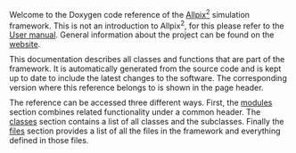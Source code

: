 <div style="max-width: 1000px; margin-bottom: 10px">
Welcome to the Doxygen code reference of the <a href="https://cern.ch/allpix-squared">Allpix<sup>2</sup></a> simulation framework. This is not an introduction to Allpix<sup>2</sup>, for this please refer to the <a href="https://cern.ch/allpix-squared/usermanual/allpix-manual.html">User manual</a>. General information about the project can be found on the <a href="https://cern.ch/allpix-squared">website</a>.
</div>

<div style="max-width: 1000px; margin-bottom: 10px">
This documentation describes all classes and functions that are part of the framework. It is automatically generated from the source code and is kept up to date to include the latest changes to the software. The corresponding version where this reference belongs to is shown in the page header.
</div>

<div style="max-width: 1000px; margin-bottom: 10px">
The reference can be accessed three different ways. First, the <a href="modules.html">modules</a> section combines related functionality under a common header. The <a href="annotated.html">classes</a> section contains a list of all classes and the subclasses. Finally the <a href="files.html">files</a> section provides a list of all the files in the framework and everything defined in those files.
</div>
